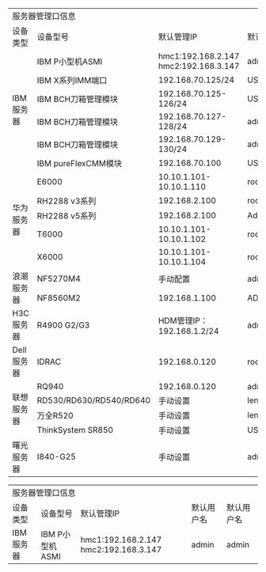 <table>
	<tr>
		<td colspan="5">服务器管理口信息</td>
	</tr>
	<tr>
		<td>设备类型</td>
		<td>设备型号</td>
		<td>默认管理IP</td>
		<td>默认用户名</td>
		<td>默认用户名</td>
	</tr>
	<tr>
		<td rowspan="6">IBM服务器
		<td>IBM P小型机ASMI</td>
		<td>hmc1:192.168.2.147
		hmc2:192.168.3.147</td>
		<td>admin</td>
		<td>admin</td>
	</tr>
	<tr>
		<td>IBM X系列IMM端口</td>
		<td>192.168.70.125/24</td>
		<td>USERID</td>
		<td>PASSW0RD</td>
	</tr>
	<tr>
		<td>IBM BCH刀箱管理模块</td>
		<td>192.168.70.125-126/24</td>
		<td>USERID</td>
		<td>PASSW0RD</td>
	</tr>
	<tr>
		<td>IBM BCH刀箱管理模块</td>
		<td>192.168.70.127-128/24</td>
		<td>admin</td>
		<td>admin</td>
	</tr>
		<tr>
		<td>IBM BCH刀箱管理模块</td>
		<td>192.168.70.129-130/24</td>
		<td>admin</td>
		<td>pasword</td>
	</tr>
	<tr>
		<td>IBM pureFlexCMM模块</td>
		<td>192.168.70.100</td>
		<td>USERID</td>
		<td>PASSW0RD</td>
	</tr>
	<tr>
		<td rowspan="5">华为服务器
		<td>E6000</td>
		<td>10.10.1.101-10.10.1.110</td>
		<td>root</td>
		<td>Huawei12#$</td>
	</tr>
	<tr>
		<td>RH2288 v3系列</td>
		<td>192.168.2.100</td>
		<td>root</td>
		<td>Huawei12#$</td>
	</tr>
	<tr>
		<td>RH2288 v5系列</td>
		<td>192.168.2.100</td>
		<td>Administrator</td>
		<td>Admin@9000</td>
	</tr>
	<tr>
		<td>T6000</td>
		<td>10.10.1.101-10.10.1.102</td>
		<td>root</td>
		<td>Huawei12#$</td>
	</tr>
	<tr>
		<td>X6000</td>
		<td>10.10.1.101-10.10.1.104</td>
		<td>root</td>
		<td>Huawei12#$</td>
	</tr>
	<tr>
		<td rowspan="2">浪潮服务器
		<td>NF5270M4</td>
		<td>手动配置</td>
		<td>admin</td>
		<td>admin</td>
	</tr>
	<tr>
		<td>NF8560M2</td>
		<td>192.168.1.100</td>
		<td>ADMIN</td>
		<td>ADMIN</td>
	</tr>
	<tr>
		<td rowspan="1">H3C服务器
		<td>R4900 G2/G3</td>
		<td>HDM管理IP：192.168.1.2/24</td>
		<td>admin</td>
		<td>Password@_</td>
	</tr>
	<tr>
		<td rowspan="1">Dell服务器
		<td>IDRAC</td>
		<td>192.168.0.120</td>
		<td>root</td>
		<td>calvin</td>
	</tr>
	<tr>
		<td rowspan="4">联想服务器
		<td>RQ940</td>
		<td>192.168.0.120</td>
		<td>admin</td>
		<td>admin</td>
	</tr>
	<tr>
		<td>RD530/RD630/RD540/RD640</td>
		<td>手动设置</td>
		<td>lenovo</td>
		<td>len0vO</td>
	</tr>
	<tr>
		<td>万全R520</td>
		<td>手动设置</td>
		<td>lenovo</td>
		<td>lenovo</td>
	</tr>
	<tr>
		<td>ThinkSystem SR850</td>
		<td>手动设置</td>
		<td>USERID</td>
		<td>PASSW0RD</td>
	</tr>
	<tr>
		<td rowspan="1">曙光服务器
		<td>I840-G25</td>
		<td>手动设置</td>
		<td>admin</td>
		<td>admin</td>
	</tr>
</table>
<table>
	<tr>
		<td colspan="5">服务器管理口信息</td>
	</tr>
	<tr>
		<td>设备类型</td>
		<td>设备型号</td>
		<td>默认管理IP</td>
		<td>默认用户名</td>
		<td>默认用户名</td>
	</tr>
	<tr>
		<td rowspan="6">IBM服务器
		<td>IBM P小型机ASMI</td>
		<td>hmc1:192.168.2.147
		hmc2:192.168.3.147</td>
		<td>admin</td>
		<td>admin</td>
	</tr>
</table>
